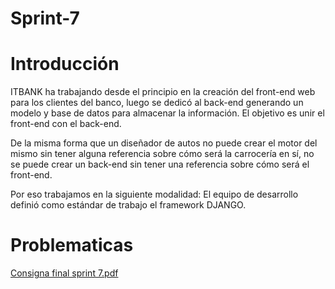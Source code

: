 # Sprint-7
# Introducción

ITBANK ha trabajando desde el principio en la creación del front-end web para los clientes del banco, luego se dedicó al back-end generando un modelo y base de datos para almacenar la información. El objetivo es unir el front-end con el back-end. 

De la misma forma que un diseñador de autos no puede crear el motor del mismo sin tener alguna referencia sobre cómo será la carrocería en sí, no se puede crear un back-end sin tener una referencia sobre cómo será el front-end. 

Por eso trabajamos en la siguiente modalidad: El equipo de desarrollo definió como estándar de trabajo el framework DJANGO.

# Problematicas

[Consigna final sprint 7.pdf](https://github.com/ITBANK-PROJECT-Grupo8-C1/Sprint-7/files/9285706/Consigna.final.sprint.7.pdf)
